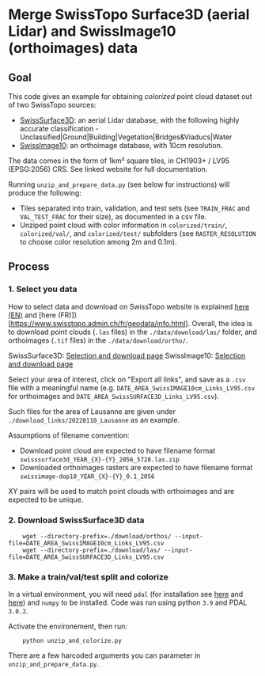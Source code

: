 # Merge SwissTopo Surface3D (aerial Lidar) and SwissImage10 (orthoimages) data


## Goal 
This code gives an example for obtaining _colorized_ point cloud dataset out of two SwissTopo sources:
- [SwissSurface3D](https://www.swisstopo.admin.ch/fr/geodata/height/surface3d.html): an aerial Lidar database, with the following highly accurate classification - Unclassified|Ground|Building|Vegetation|Bridges&Viaducs|Water
- [SwissImage10](https://www.swisstopo.admin.ch/en/geodata/images/ortho/swissimage10.html): an orthoimage database, with 10cm resolution.

The data comes in the form of 1km² square tiles, in CH1903+ / LV95 (EPSG:2056) CRS. See linked website for full documentation.

Running `unzip_and_prepare_data.py` (see below for instructions) will produce the following:

- Tiles separated into train, validation, and test sets (see `TRAIN_FRAC` and `VAL_TEST_FRAC` for their size), as documented in a csv file.
- Unziped point cloud with color information in `colorized/train/`, `colorized/val/`, and `colorized/test/` subfolders (see `RASTER_RESOLUTION` to choose color resolution among 2m and 0.1m).

## Process

### 1. Select you data
How to select data and download on SwissTopo website is explained [here (EN)](https://www.swisstopo.admin.ch/en/geodata/info.html) and [here (FR)])[https://www.swisstopo.admin.ch/fr/geodata/info.html].
Overall, the idea is to download point clouds (`.las` files) in the `./data/download/las/` folder, and orthoimages (`.tif` files) in the `./data/download/ortho/`.

SwissSurface3D: [Selection and download page](https://www.swisstopo.admin.ch/fr/geodata/height/surface3d.html)
SwissImage10: [Selection and download page](https://www.swisstopo.admin.ch/en/geodata/images/ortho/swissimage10.html)

Select your area of interest, click on "Export all links", and save as a `.csv` file with a meaningful name (e.g. `DATE_AREA_SwissIMAGE10cm_Links_LV95.csv` for orthoimages and `DATE_AREA_SwissSURFACE3D_Links_LV95.csv`).

Such files for the area of Lausanne are given under `./download_links/20220110_Lausanne` as an example.

Assumptions of filename convention:
- Download point cloud are expected to have filename format `swisssurface3d_YEAR_{X}-{Y}_2056_5728.las.zip`
- Downloaded orthoimages rasters are expected to have filename format `swissimage-dop10_YEAR_{X}-{Y}_0.1_2056`

XY pairs will be used to match point clouds with orthoimages and are expected to be unique. 

### 2. Download SwissSurface3D data

```
    wget --directory-prefix=./download/orthos/ --input-file=DATE_AREA_SwissIMAGE10cm_Links_LV95.csv
    wget --directory-prefix=./download/las/ --input-file=DATE_AREA_SwissSURFACE3D_Links_LV95.csv
```
### 3. Make a train/val/test split and colorize

In a virtual environment, you will need `pdal` (for installation see [here](https://pdal.io/quickstart.html) and [here](https://opensourceoptions.com/blog/install-pdal-for-python-with-anaconda/)) and `numpy` to be installed. Code was run using python `3.9` and PDAL `3.0.2`.

Activate the environement, then run:

```
    python unzip_and_colorize.py
```
There are a few harcoded arguments you can parameter in `unzip_and_prepare_data.py`.


